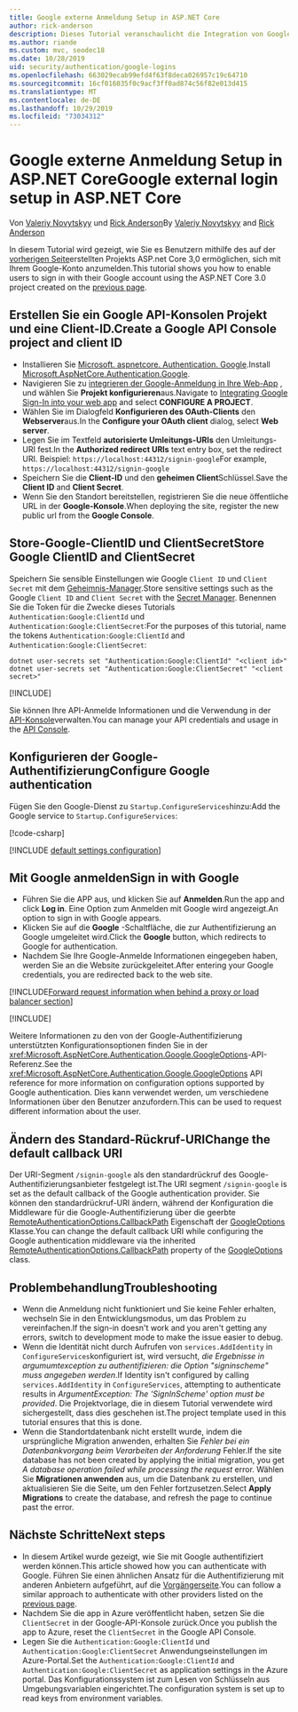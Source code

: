 ```yaml
---
title: Google externe Anmeldung Setup in ASP.NET Core
author: rick-anderson
description: Dieses Tutorial veranschaulicht die Integration von Google-Konto der Benutzerauthentifizierung in eine vorhandene ASP.NET Core-app.
ms.author: riande
ms.custom: mvc, seodec18
ms.date: 10/28/2019
uid: security/authentication/google-logins
ms.openlocfilehash: 663029ecab99efd4f63f8deca026957c19c64710
ms.sourcegitcommit: 16cf016035f0c9acf3ff0ad874c56f82e013d415
ms.translationtype: MT
ms.contentlocale: de-DE
ms.lasthandoff: 10/29/2019
ms.locfileid: "73034312"
---
```

# <a name="google-external-login-setup-in-aspnet-core"></a><span data-ttu-id="5269a-103">Google externe Anmeldung Setup in ASP.NET Core</span><span class="sxs-lookup"><span data-stu-id="5269a-103">Google external login setup in ASP.NET Core</span></span>

<span data-ttu-id="5269a-104">Von [Valeriy Novytskyy](https://github.com/01binary) und [Rick Anderson](https://twitter.com/RickAndMSFT)</span><span class="sxs-lookup"><span data-stu-id="5269a-104">By [Valeriy Novytskyy](https://github.com/01binary) and [Rick Anderson](https://twitter.com/RickAndMSFT)</span></span>

<span data-ttu-id="5269a-105">In diesem Tutorial wird gezeigt, wie Sie es Benutzern mithilfe des auf der [vorherigen Seite](xref:security/authentication/social/index)erstellten Projekts ASP.net Core 3,0 ermöglichen, sich mit Ihrem Google-Konto anzumelden.</span><span class="sxs-lookup"><span data-stu-id="5269a-105">This tutorial shows you how to enable users to sign in with their Google account using the ASP.NET Core 3.0 project created on the [previous page](xref:security/authentication/social/index).</span></span>

## <a name="create-a-google-api-console-project-and-client-id"></a><span data-ttu-id="5269a-106">Erstellen Sie ein Google API-Konsolen Projekt und eine Client-ID.</span><span class="sxs-lookup"><span data-stu-id="5269a-106">Create a Google API Console project and client ID</span></span>

* <span data-ttu-id="5269a-107">Installieren Sie [Microsoft. aspnetcore. Authentication. Google](https://www.nuget.org/packages/Microsoft.AspNetCore.Authentication.Google).</span><span class="sxs-lookup"><span data-stu-id="5269a-107">Install [Microsoft.AspNetCore.Authentication.Google](https://www.nuget.org/packages/Microsoft.AspNetCore.Authentication.Google).</span></span>
* <span data-ttu-id="5269a-108">Navigieren Sie zu [integrieren der Google-Anmeldung in Ihre Web-App](https://developers.google.com/identity/sign-in/web/devconsole-project) , und wählen Sie **Projekt konfigurieren**aus.</span><span class="sxs-lookup"><span data-stu-id="5269a-108">Navigate to [Integrating Google Sign-In into your web app](https://developers.google.com/identity/sign-in/web/devconsole-project) and select **CONFIGURE A PROJECT**.</span></span>
* <span data-ttu-id="5269a-109">Wählen Sie im Dialogfeld **Konfigurieren des OAuth-Clients** den **Webserver**aus.</span><span class="sxs-lookup"><span data-stu-id="5269a-109">In the **Configure your OAuth client** dialog, select **Web server**.</span></span>
* <span data-ttu-id="5269a-110">Legen Sie im Textfeld **autorisierte Umleitungs-URIs** den Umleitungs-URI fest.</span><span class="sxs-lookup"><span data-stu-id="5269a-110">In the **Authorized redirect URIs** text entry box, set the redirect URI.</span></span> <span data-ttu-id="5269a-111">Beispiel: `https://localhost:44312/signin-google`</span><span class="sxs-lookup"><span data-stu-id="5269a-111">For example, `https://localhost:44312/signin-google`</span></span>
* <span data-ttu-id="5269a-112">Speichern Sie die **Client-ID** und den **geheimen Client**Schlüssel.</span><span class="sxs-lookup"><span data-stu-id="5269a-112">Save the **Client ID** and **Client Secret**.</span></span>
* <span data-ttu-id="5269a-113">Wenn Sie den Standort bereitstellen, registrieren Sie die neue öffentliche URL in der **Google-Konsole**.</span><span class="sxs-lookup"><span data-stu-id="5269a-113">When deploying the site, register the new public url from the **Google Console**.</span></span>

## <a name="store-google-clientid-and-clientsecret"></a><span data-ttu-id="5269a-114">Store-Google-ClientID und ClientSecret</span><span class="sxs-lookup"><span data-stu-id="5269a-114">Store Google ClientID and ClientSecret</span></span>

<span data-ttu-id="5269a-115">Speichern Sie sensible Einstellungen wie Google `Client ID` und `Client Secret` mit dem [Geheimnis-Manager](xref:security/app-secrets).</span><span class="sxs-lookup"><span data-stu-id="5269a-115">Store sensitive settings such as the Google `Client ID` and `Client Secret` with the [Secret Manager](xref:security/app-secrets).</span></span> <span data-ttu-id="5269a-116">Benennen Sie die Token für die Zwecke dieses Tutorials `Authentication:Google:ClientId` und `Authentication:Google:ClientSecret`:</span><span class="sxs-lookup"><span data-stu-id="5269a-116">For the purposes of this tutorial, name the tokens `Authentication:Google:ClientId` and `Authentication:Google:ClientSecret`:</span></span>

```dotnetcli
dotnet user-secrets set "Authentication:Google:ClientId" "<client id>"
dotnet user-secrets set "Authentication:Google:ClientSecret" "<client secret>"
```

[!INCLUDE[](~/includes/environmentVarableColon.md)]

<span data-ttu-id="5269a-117">Sie können Ihre API-Anmelde Informationen und die Verwendung in der [API-Konsole](https://console.developers.google.com/apis/dashboard)verwalten.</span><span class="sxs-lookup"><span data-stu-id="5269a-117">You can manage your API credentials and usage in the [API Console](https://console.developers.google.com/apis/dashboard).</span></span>

## <a name="configure-google-authentication"></a><span data-ttu-id="5269a-118">Konfigurieren der Google-Authentifizierung</span><span class="sxs-lookup"><span data-stu-id="5269a-118">Configure Google authentication</span></span>

<span data-ttu-id="5269a-119">Fügen Sie den Google-Dienst zu `Startup.ConfigureServices`hinzu:</span><span class="sxs-lookup"><span data-stu-id="5269a-119">Add the Google service to `Startup.ConfigureServices`:</span></span>

[!code-csharp[](~/security/authentication/social/social-code/3.x/StartupGoogle3x.cs?name=snippet_ConfigureServices&highlight=10-18)]

[!INCLUDE [default settings configuration](includes/default-settings2-2.md)]

## <a name="sign-in-with-google"></a><span data-ttu-id="5269a-120">Mit Google anmelden</span><span class="sxs-lookup"><span data-stu-id="5269a-120">Sign in with Google</span></span>

* <span data-ttu-id="5269a-121">Führen Sie die APP aus, und klicken Sie auf **Anmelden**.</span><span class="sxs-lookup"><span data-stu-id="5269a-121">Run the app and click **Log in**.</span></span> <span data-ttu-id="5269a-122">Eine Option zum Anmelden mit Google wird angezeigt.</span><span class="sxs-lookup"><span data-stu-id="5269a-122">An option to sign in with Google appears.</span></span>
* <span data-ttu-id="5269a-123">Klicken Sie auf die **Google** -Schaltfläche, die zur Authentifizierung an Google umgeleitet wird.</span><span class="sxs-lookup"><span data-stu-id="5269a-123">Click the **Google** button, which redirects to Google for authentication.</span></span>
* <span data-ttu-id="5269a-124">Nachdem Sie Ihre Google-Anmelde Informationen eingegeben haben, werden Sie an die Website zurückgeleitet.</span><span class="sxs-lookup"><span data-stu-id="5269a-124">After entering your Google credentials, you are redirected back to the web site.</span></span>

[!INCLUDE[Forward request information when behind a proxy or load balancer section](includes/forwarded-headers-middleware.md)]

[!INCLUDE[](includes/chain-auth-providers.md)]

<span data-ttu-id="5269a-125">Weitere Informationen zu den von der Google-Authentifizierung unterstützten Konfigurationsoptionen finden Sie in der <xref:Microsoft.AspNetCore.Authentication.Google.GoogleOptions>-API-Referenz.</span><span class="sxs-lookup"><span data-stu-id="5269a-125">See the <xref:Microsoft.AspNetCore.Authentication.Google.GoogleOptions> API reference for more information on configuration options supported by Google authentication.</span></span> <span data-ttu-id="5269a-126">Dies kann verwendet werden, um verschiedene Informationen über den Benutzer anzufordern.</span><span class="sxs-lookup"><span data-stu-id="5269a-126">This can be used to request different information about the user.</span></span>

## <a name="change-the-default-callback-uri"></a><span data-ttu-id="5269a-127">Ändern des Standard-Rückruf-URI</span><span class="sxs-lookup"><span data-stu-id="5269a-127">Change the default callback URI</span></span>

<span data-ttu-id="5269a-128">Der URI-Segment `/signin-google` als den standardrückruf des Google-Authentifizierungsanbieter festgelegt ist.</span><span class="sxs-lookup"><span data-stu-id="5269a-128">The URI segment `/signin-google` is set as the default callback of the Google authentication provider.</span></span> <span data-ttu-id="5269a-129">Sie können den standardrückruf-URI ändern, während der Konfiguration die Middleware für die Google-Authentifizierung über die geerbte [RemoteAuthenticationOptions.CallbackPath](/dotnet/api/microsoft.aspnetcore.authentication.remoteauthenticationoptions.callbackpath) Eigenschaft der [GoogleOptions](/dotnet/api/microsoft.aspnetcore.authentication.google.googleoptions) Klasse.</span><span class="sxs-lookup"><span data-stu-id="5269a-129">You can change the default callback URI while configuring the Google authentication middleware via the inherited [RemoteAuthenticationOptions.CallbackPath](/dotnet/api/microsoft.aspnetcore.authentication.remoteauthenticationoptions.callbackpath) property of the [GoogleOptions](/dotnet/api/microsoft.aspnetcore.authentication.google.googleoptions) class.</span></span>

## <a name="troubleshooting"></a><span data-ttu-id="5269a-130">Problembehandlung</span><span class="sxs-lookup"><span data-stu-id="5269a-130">Troubleshooting</span></span>

* <span data-ttu-id="5269a-131">Wenn die Anmeldung nicht funktioniert und Sie keine Fehler erhalten, wechseln Sie in den Entwicklungsmodus, um das Problem zu vereinfachen.</span><span class="sxs-lookup"><span data-stu-id="5269a-131">If the sign-in doesn't work and you aren't getting any errors, switch to development mode to make the issue easier to debug.</span></span>
* <span data-ttu-id="5269a-132">Wenn die Identität nicht durch Aufrufen von `services.AddIdentity` in `ConfigureServices`konfiguriert ist, wird versucht, *die Ergebnisse in argumumtexception zu authentifizieren: die Option "signinscheme" muss angegeben werden*.</span><span class="sxs-lookup"><span data-stu-id="5269a-132">If Identity isn't configured by calling `services.AddIdentity` in `ConfigureServices`, attempting to authenticate results in *ArgumentException: The 'SignInScheme' option must be provided*.</span></span> <span data-ttu-id="5269a-133">Die Projektvorlage, die in diesem Tutorial verwendete wird sichergestellt, dass dies geschehen ist.</span><span class="sxs-lookup"><span data-stu-id="5269a-133">The project template used in this tutorial ensures that this is done.</span></span>
* <span data-ttu-id="5269a-134">Wenn die Standortdatenbank nicht erstellt wurde, indem die ursprüngliche Migration anwenden, erhalten Sie *Fehler bei ein Datenbankvorgang beim Verarbeiten der Anforderung* Fehler.</span><span class="sxs-lookup"><span data-stu-id="5269a-134">If the site database has not been created by applying the initial migration, you get *A database operation failed while processing the request* error.</span></span> <span data-ttu-id="5269a-135">Wählen Sie **Migrationen anwenden** aus, um die Datenbank zu erstellen, und aktualisieren Sie die Seite, um den Fehler fortzusetzen.</span><span class="sxs-lookup"><span data-stu-id="5269a-135">Select **Apply Migrations** to create the database, and refresh the page to continue past the error.</span></span>

## <a name="next-steps"></a><span data-ttu-id="5269a-136">Nächste Schritte</span><span class="sxs-lookup"><span data-stu-id="5269a-136">Next steps</span></span>

* <span data-ttu-id="5269a-137">In diesem Artikel wurde gezeigt, wie Sie mit Google authentifiziert werden können.</span><span class="sxs-lookup"><span data-stu-id="5269a-137">This article showed how you can authenticate with Google.</span></span> <span data-ttu-id="5269a-138">Führen Sie einen ähnlichen Ansatz für die Authentifizierung mit anderen Anbietern aufgeführt, auf die [Vorgängerseite](xref:security/authentication/social/index).</span><span class="sxs-lookup"><span data-stu-id="5269a-138">You can follow a similar approach to authenticate with other providers listed on the [previous page](xref:security/authentication/social/index).</span></span>
* <span data-ttu-id="5269a-139">Nachdem Sie die app in Azure veröffentlicht haben, setzen Sie die `ClientSecret` in der Google-API-Konsole zurück.</span><span class="sxs-lookup"><span data-stu-id="5269a-139">Once you publish the app to Azure, reset the `ClientSecret` in the Google API Console.</span></span>
* <span data-ttu-id="5269a-140">Legen Sie die `Authentication:Google:ClientId` und `Authentication:Google:ClientSecret` Anwendungseinstellungen im Azure-Portal.</span><span class="sxs-lookup"><span data-stu-id="5269a-140">Set the `Authentication:Google:ClientId` and `Authentication:Google:ClientSecret` as application settings in the Azure portal.</span></span> <span data-ttu-id="5269a-141">Das Konfigurationssystem ist zum Lesen von Schlüsseln aus Umgebungsvariablen eingerichtet.</span><span class="sxs-lookup"><span data-stu-id="5269a-141">The configuration system is set up to read keys from environment variables.</span></span>
